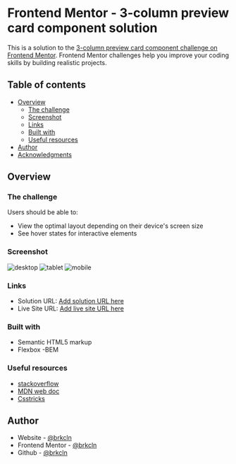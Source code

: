 # Frontend Mentor - 3-column preview card component solution

This is a solution to the [3-column preview card component challenge on Frontend Mentor](https://www.frontendmentor.io/challenges/3column-preview-card-component-pH92eAR2-). Frontend Mentor challenges help you improve your coding skills by building realistic projects.

## Table of contents

- [Overview](#overview)
  - [The challenge](#the-challenge)
  - [Screenshot](#screenshot)
  - [Links](#links)
  - [Built with](#built-with)
  - [Useful resources](#useful-resources)
- [Author](#author)
- [Acknowledgments](#acknowledgments)

## Overview

### The challenge

Users should be able to:

- View the optimal layout depending on their device's screen size
- See hover states for interactive elements

### Screenshot

![desktop](https://prnt.sc/1jpc7to)
![tablet](https://prnt.sc/1jpcctp)
![mobile](https://prnt.sc/1jpcg6w)

### Links

- Solution URL: [Add solution URL here](https://your-solution-url.com)
- Live Site URL: [Add live site URL here](https://brkcln.github.io/3-column-preview-card-component-main)

### Built with

- Semantic HTML5 markup
- Flexbox
  -BEM

### Useful resources

- [stackoverflow](https://stackoverflow.com/)
- [MDN web doc](https://developer.mozilla.org/)
- [Csstricks](https://css-tricks.com)

## Author

- Website - [@brkcln](https://brkcln.github.io/brkcln)
- Frontend Mentor - [@brkcln](https://www.frontendmentor.io/profile/brkcln)
- Github - [@brkcln](https://github.com/brkcln)
